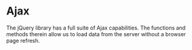 # Ajax
The jQuery library has a full suite of Ajax capabilities. The functions and methods therein allow us to load data from the server without a browser page refresh. 